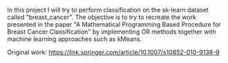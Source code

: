 In this project I will try to perform classification on the sk-learn dataset called "breast_cancer".
The objective is to try to recreate the work presented in the paper "A Mathematical Programming Based Procedure for Breast Cancer Classification" by implementing OR methods together with machine learning approaches such as kMeans. 

Original work: https://link.springer.com/article/10.1007/s10852-010-9138-9
